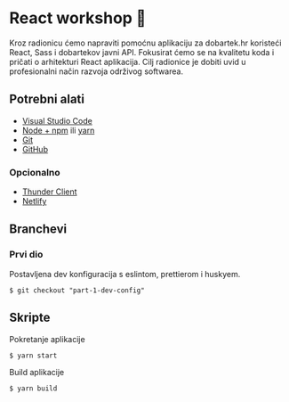 # React workshop 🎨
Kroz radionicu ćemo napraviti pomoćnu aplikaciju za dobartek.hr koristeći React, Sass i dobartekov javni API.
Fokusirat ćemo se na kvalitetu koda i pričati o arhitekturi React aplikacija. Cilj radionice je dobiti uvid u profesionalni način razvoja održivog softwarea.

## Potrebni alati
- [Visual Studio Code](https://code.visualstudio.com/download)
- [Node + npm](https://nodejs.org/en/download/) ili [yarn](https://yarnpkg.com/)
- [Git](https://git-scm.com/book/en/v2/Getting-Started-Installing-Git)
- [GitHub](https://github.com)

### Opcionalno
- [Thunder Client](https://www.thunderclient.io/)
- [Netlify](https://www.netlify.com/)

## Branchevi
### Prvi dio
Postavljena dev konfiguracija s eslintom, prettierom i huskyem. 
```
$ git checkout "part-1-dev-config"
```

## Skripte
Pokretanje aplikacije
```
$ yarn start
```

Build aplikacije
```
$ yarn build
```
